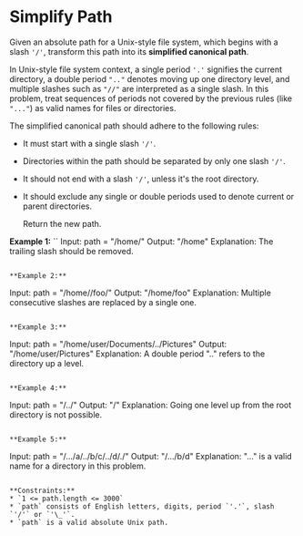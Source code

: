 # Simplify Path

Given an absolute path for a Unix-style file system, which begins with a slash `'/'`, transform this path into its **simplified canonical path**.

In Unix-style file system context, a single period `'.'` signifies the current directory, a double period `".."` denotes moving up one directory level, and multiple slashes such as `"//"` are interpreted as a single slash. In this problem, treat sequences of periods not covered by the previous rules (like `"..."`) as valid names for files or directories.

The simplified canonical path should adhere to the following rules:

- It must start with a single slash `'/'`.
- Directories within the path should be separated by only one slash `'/'`.
- It should not end with a slash `'/'`, unless it's the root directory.
- It should exclude any single or double periods used to denote current or parent directories.

  Return the new path.

**Example 1:**
``
Input: path = "/home/"
Output: "/home"
Explanation:
The trailing slash should be removed.

```

**Example 2:**
```

Input: path = "/home//foo/"
Output: "/home/foo"
Explanation:
Multiple consecutive slashes are replaced by a single one.

```

**Example 3:**
```

Input: path = "/home/user/Documents/../Pictures"
Output: "/home/user/Pictures"
Explanation:
A double period ".." refers to the directory up a level.

```

**Example 4:**
```

Input: path = "/../"
Output: "/"
Explanation:
Going one level up from the root directory is not possible.

```

**Example 5:**
```

Input: path = "/.../a/../b/c/../d/./"
Output: "/.../b/d"
Explanation:
"..." is a valid name for a directory in this problem.

```

**Constraints:**
* `1 <= path.length <= 3000`
* `path` consists of English letters, digits, period `'.'`, slash `'/'` or `'\_'`.
* `path` is a valid absolute Unix path.
```
